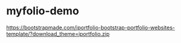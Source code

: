# myfolio-demo

https://bootstrapmade.com/iportfolio-bootstrap-portfolio-websites-template/?download_theme=iportfolio.zip
